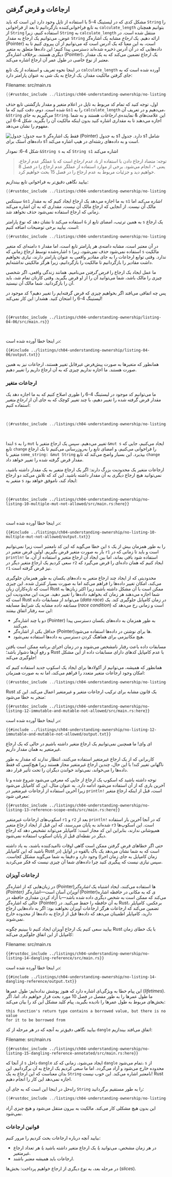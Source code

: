 ## ارجاعات و قرض گرفتن

مشکل کدی که در لیستینگ 4-5 با استفاده از تاپل وجود دارد این است که باید 
`String` را به تابع فراخوانی‌کننده بازگردانیم تا بعد از فراخوانی 
`calculate_length` بتوانیم همچنان از 
`String` استفاده کنیم، زیرا 
`String` به 
`calculate_length` منتقل شده است. در عوض، می‌توانیم یک ارجاع به مقدار 
`String` ارائه دهیم. یک _ارجاع_ مشابه یک اشاره‌گر (Pointer) است، به این معنا که یک آدرس است که می‌توانیم از آن پیروی کنیم تا به داده‌هایی که در آن آدرس ذخیره شده‌اند دسترسی پیدا کنیم؛ این داده‌ها متعلق به متغیر دیگری هستند. برخلاف اشاره‌گر (Pointer)، یک ارجاع تضمین می‌کند که به یک مقدار معتبر از نوع خاصی در طول عمر آن ارجاع اشاره می‌کند.

در اینجا نحوه تعریف و استفاده از یک تابع 
`calculate_length` آورده شده است که به جای گرفتن مالکیت مقدار، یک ارجاع به یک شی به عنوان پارامتر دارد:

<span class="filename">Filename: src/main.rs</span>

```rust
{{#rustdoc_include ../listings/ch04-understanding-ownership/no-listing-07-reference/src/main.rs:all}}
```

اول، توجه کنید که تمام کد مربوط به تاپل در اعلام متغیر و مقدار بازگشتی تابع حذف شده است. دوم، دقت کنید که ما 
`&s1` را به 
`calculate_length` می‌دهیم و در تعریف آن، 
`&String` می‌گیریم به جای 
`String`. این علامت‌های & نماینده‌ی _ارجاعات_ هستند و به شما اجازه می‌دهند تا به مقداری اشاره کنید بدون اینکه مالکیت آن را بگیرید. شکل 4-6 این مفهوم را نشان می‌دهد.

<img alt="سه جدول: جدول s فقط یک اشاره‌گر (Pointer) به جدول s1 دارد. جدول s1 شامل داده‌های استک برای s1 است و به داده‌های رشته‌ای در هیپ اشاره می‌کند." src="img/trpl04-06.svg" class="center" />

<span class="caption">شکل 4-6: نمودار `&String s` که به `String s1` اشاره می‌کند</span>

> توجه: متضاد ارجاع دادن با استفاده از `&`، _عدم ارجاع_ است که با عملگر عدم ارجاع، یعنی `*`، انجام می‌شود. برخی از موارد استفاده از عملگر عدم ارجاع را در فصل 8 خواهیم دید و جزئیات مربوط به عدم ارجاع را در فصل 15 بحث خواهیم کرد.

بیایید نگاهی دقیق‌تر به فراخوانی تابع بیندازیم:

```rust
{{#rustdoc_include ../listings/ch04-understanding-ownership/no-listing-07-reference/src/main.rs:here}}
```

سینتکس `&s1` به ما اجازه می‌دهد یک ارجاع ایجاد کنیم که به مقدار 
`s1` _اشاره می‌کند_ اما مالک آن نیست. از آنجایی که ارجاع مالک آن نیست، مقداری که به آن اشاره می‌کند زمانی که ارجاع استفاده نمی‌شود حذف نخواهد شد.

به همین ترتیب، امضای تابع از `&` استفاده می‌کند تا نشان دهد که نوع پارامتر `s` یک ارجاع است. بیایید برخی توضیحات اضافه کنیم:

```rust
{{#rustdoc_include ../listings/ch04-understanding-ownership/no-listing-08-reference-with-annotations/src/main.rs:here}}
```

دامنه‌ای که متغیر `s` در آن معتبر است، مشابه دامنه‌ی هر پارامتر تابع است، اما مقدار اشاره‌شده توسط ارجاع زمانی که `s` استفاده نمی‌شود حذف نمی‌شود، زیرا `s` مالکیت ندارد. وقتی توابع ارجاعات را به جای مقادیر واقعی به عنوان پارامتر دارند، نیازی نخواهیم داشت مقادیر را بازگردانیم تا مالکیت را بازگردانیم، زیرا هرگز مالکیتی نداشته‌ایم.

ما عمل ایجاد یک ارجاع را _قرض گرفتن_ می‌نامیم. همانند زندگی واقعی، اگر شخصی چیزی را مالک باشد، شما می‌توانید آن را از او قرض بگیرید. وقتی کارتان تمام شد، باید آن را بازگردانید. شما مالک آن نیستید.

پس چه اتفاقی می‌افتد اگر بخواهیم چیزی که قرض گرفته‌ایم را تغییر دهیم؟ کد موجود در لیستینگ 4-6 را امتحان کنید. هشدار: این کار نمی‌کند!

<Listing number="4-6" file-name="src/main.rs" caption="تلاش برای تغییر مقدار قرض گرفته شده">

```rust,ignore,does_not_compile
{{#rustdoc_include ../listings/ch04-understanding-ownership/listing-04-06/src/main.rs}}
```

</Listing>

در اینجا خطا آورده شده است:

```console
{{#include ../listings/ch04-understanding-ownership/listing-04-06/output.txt}}
```

همانطور که متغیرها به صورت پیش‌فرض غیرقابل تغییر هستند، ارجاعات نیز به همین صورت هستند. ما اجازه نداریم چیزی که به آن ارجاع داریم را تغییر دهیم.

### ارجاعات متغیر

ما می‌توانیم کد موجود در لیستینگ 4-6 را طوری اصلاح کنیم که به ما اجازه دهد یک مقدار قرض گرفته شده را تغییر دهیم، با چند تغییر کوچک که به جای آن از _ارجاع متغیر_ استفاده کنیم:

<Listing file-name="src/main.rs">

```rust
{{#rustdoc_include ../listings/ch04-understanding-ownership/no-listing-09-fixes-listing-04-06/src/main.rs}}
```

</Listing>

ابتدا `s` را به `mut` تغییر می‌دهیم. سپس یک ارجاع متغیر با `&mut s` ایجاد می‌کنیم، جایی که تابع `change` را فراخوانی می‌کنیم، و امضای تابع را به‌روزرسانی می‌کنیم تا یک ارجاع متغیر با `some_string: &mut String` بپذیرد. این بسیار واضح می‌کند که تابع `change` مقدار قرض گرفته شده را تغییر خواهد داد.

ارجاعات متغیر یک محدودیت بزرگ دارند: اگر یک ارجاع متغیر به یک مقدار داشته باشید، نمی‌توانید هیچ ارجاع دیگری به آن مقدار داشته باشید. این کد که تلاش می‌کند دو ارجاع متغیر به `s` ایجاد کند، ناموفق خواهد بود:

<Listing file-name="src/main.rs">

```rust,ignore,does_not_compile
{{#rustdoc_include ../listings/ch04-understanding-ownership/no-listing-10-multiple-mut-not-allowed/src/main.rs:here}}
```

</Listing>

در اینجا خطا آورده شده است:

```console
{{#include ../listings/ch04-understanding-ownership/no-listing-10-multiple-mut-not-allowed/output.txt}}
```

این خطا می‌گوید که این کد نامعتبر است زیرا نمی‌توانیم `s` را به طور همزمان بیش از یک بار به صورت متغیر قرض بگیریم. اولین قرض متغیر در `r1` است و باید تا زمانی که در `println!` استفاده شود باقی بماند، اما بین ایجاد آن ارجاع متغیر و استفاده از آن، ما سعی کردیم یک ارجاع متغیر دیگر در `r2` ایجاد کنیم که همان داده‌ای را قرض می‌گیرد که `r1` نیز قرض گرفته است.

محدودیتی که از ایجاد چند ارجاع متغیر به داده‌های یکسان به طور همزمان جلوگیری می‌کند، امکان تغییر داده‌ها را فراهم می‌کند اما به صورت بسیار کنترل شده. این چیزی است که تازه‌کاران زبان Rust ممکن است با آن مشکل داشته باشند زیرا اکثر زبان‌ها به شما اجازه می‌دهند هر زمان که بخواهید داده‌ها را تغییر دهید. مزیت این محدودیت این است که Rust می‌تواند از مسابقات داده (_data race_) در زمان کامپایل جلوگیری کند. یک _مسابقه داده_ مشابه یک شرایط مسابقه (_race condition_) است و زمانی رخ می‌دهد که این سه رفتار اتفاق بیفتند:

- دو یا چند اشاره‌گر (Pointer) به طور همزمان به داده‌های یکسان دسترسی پیدا می‌کنند.
- حداقل یکی از اشاره‌گر (Pointer)ها برای نوشتن در داده‌ها استفاده می‌شود.
- هیچ مکانیزمی برای هماهنگ کردن دسترسی به داده‌ها استفاده نمی‌شود.

مسابقات داده باعث رفتار نامشخص می‌شوند و در زمان اجرای برنامه ممکن است یافتن و رفع آن‌ها دشوار باشد؛ Rust با عدم کامپایل کدهای دارای مسابقات داده از این مشکل جلوگیری می‌کند!

همانطور که همیشه، می‌توانیم از آکولادها برای ایجاد یک اسکوپ جدید استفاده کنیم که امکان وجود ارجاعات متغیر متعدد را فراهم می‌کند، اما نه به صورت _همزمان_:

```rust
{{#rustdoc_include ../listings/ch04-understanding-ownership/no-listing-11-muts-in-separate-scopes/src/main.rs:here}}
```

Rust یک قانون مشابه برای ترکیب ارجاعات متغیر و غیرمتغیر اعمال می‌کند. این کد منجر به خطا می‌شود:

```rust,ignore,does_not_compile
{{#rustdoc_include ../listings/ch04-understanding-ownership/no-listing-12-immutable-and-mutable-not-allowed/src/main.rs:here}}
```

در اینجا خطا آورده شده است:

```console
{{#include ../listings/ch04-understanding-ownership/no-listing-12-immutable-and-mutable-not-allowed/output.txt}}
```

ای وای! ما _همچنین_ نمی‌توانیم یک ارجاع متغیر داشته باشیم در حالی که یک ارجاع غیرمتغیر به همان مقدار داریم.

کاربرانی که از یک ارجاع غیرمتغیر استفاده می‌کنند، انتظار ندارند که مقدار به طور ناگهانی تغییر کند! با این حال، چندین ارجاع غیرمتغیر مجاز هستند زیرا هیچ‌کسی که فقط داده‌ها را می‌خواند، نمی‌تواند خواندن دیگران را تحت تأثیر قرار دهد.

توجه داشته باشید که اسکوپ یک ارجاع از جایی که معرفی می‌شود شروع شده و تا آخرین باری که از آن استفاده می‌شود ادامه دارد. به عنوان مثال، این کد کامپایل می‌شود زیرا آخرین استفاده از ارجاعات غیرمتغیر در `println!` است، قبل از اینکه ارجاع متغیر معرفی شود:

```rust,edition2021
{{#rustdoc_include ../listings/ch04-understanding-ownership/no-listing-13-reference-scope-ends/src/main.rs:here}}
```

اسکوپ‌های ارجاعات غیرمتغیر `r1` و `r2` بعد از `println!` که در آنجا آخرین بار استفاده شده‌اند به پایان می‌رسند، که این قبل از ایجاد ارجاع متغیر `r3` است. این اسکوپ‌ها همپوشانی ندارند، بنابراین این کد مجاز است: کامپایلر می‌تواند تشخیص دهد که ارجاع دیگر در نقطه‌ای قبل از پایان اسکوپ استفاده نمی‌شود.

حتی اگر خطاهای قرض گرفتن ممکن است گاهی اوقات ناامیدکننده باشند، به یاد داشته باشید که این کامپایلر Rust است که به شما نشان می‌دهد یک باگ بالقوه در اوایل (در زمان کامپایل به جای زمان اجرا) وجود دارد و دقیقا به شما می‌گوید مشکل کجاست. سپس نیازی نیست که پیگیری کنید چرا داده‌های شما آن چیزی نیست که فکر می‌کردید.

### ارجاعات آویزان

در زبان‌هایی که از اشاره‌گر (Pointer)ها استفاده می‌کنند، ایجاد اشتباه یک _اشاره‌گر (Pointer) آویزان_ آسان است—اشاره‌گر (Pointer)ی که به مکانی در حافظه اشاره می‌کند که ممکن است به شخص دیگری داده شده باشد—با آزاد کردن مقداری حافظه در حالی که اشاره‌گر (Pointer) به آن حافظه را حفظ می‌کنید. در Rust، برعکس، کامپایلر تضمین می‌کند که ارجاعات هرگز ارجاعات آویزان نخواهند بود: اگر به داده‌هایی ارجاع دارید، کامپایلر اطمینان می‌دهد که داده‌ها قبل از ارجاع به داده‌ها از محدوده خارج نمی‌شوند.

بیایید سعی کنیم یک ارجاع آویزان ایجاد کنیم تا ببینیم چگونه Rust با یک خطای زمان کامپایل از این اتفاق جلوگیری می‌کند:

<span class="filename">Filename: src/main.rs</span>

```rust,ignore,does_not_compile
{{#rustdoc_include ../listings/ch04-understanding-ownership/no-listing-14-dangling-reference/src/main.rs}}
```

در اینجا خطا آورده شده است:

```console
{{#include ../listings/ch04-understanding-ownership/no-listing-14-dangling-reference/output.txt}}
```

این پیام خطا به ویژگی‌ای اشاره دارد که هنوز پوشش نداده‌ایم: طول عمرها (_lifetimes_). ما طول عمرها را به طور مفصل در فصل 10 مورد بحث قرار خواهیم داد. اما، اگر بخش‌های مربوط به طول عمرها را نادیده بگیرید، پیام کلید مشکل این کد را بیان می‌کند:

```text
this function's return type contains a borrowed value, but there is no value
for it to be borrowed from
```

بیایید نگاهی دقیق‌تر به آنچه که در هر مرحله از کد `dangle` اتفاق می‌افتد بیندازیم:

<span class="filename">Filename: src/main.rs</span>

```rust,ignore,does_not_compile
{{#rustdoc_include ../listings/ch04-understanding-ownership/no-listing-15-dangling-reference-annotated/src/main.rs:here}}
```

از آنجا که `s` داخل `dangle` ایجاد می‌شود، زمانی که کد `dangle` تمام می‌شود، `s` از محدوده خارج می‌شود و آزاد می‌گردد. اما ما سعی کردیم یک ارجاع به آن برگردانیم. این بدان معناست که این ارجاع به یک `String` نامعتبر اشاره می‌کند. این خوب نیست! Rust اجازه نمی‌دهد این کار را انجام دهیم.

راه‌حل در اینجا این است که به جای آن `String` را به طور مستقیم برگردانید:

```rust
{{#rustdoc_include ../listings/ch04-understanding-ownership/no-listing-16-no-dangle/src/main.rs:here}}
```

این بدون هیچ مشکلی کار می‌کند. مالکیت به بیرون منتقل می‌شود و هیچ چیزی آزاد نمی‌شود.

### قوانین ارجاعات

بیایید آنچه درباره ارجاعات بحث کردیم را مرور کنیم:

- در هر زمان مشخص، می‌توانید _یا_ یک ارجاع متغیر داشته باشید _یا_ هر تعداد ارجاع غیرمتغیر.
- ارجاعات باید همیشه معتبر باشند.

در مرحله بعد، به نوع دیگری از ارجاع خواهیم پرداخت: بخش‌ها (_slices_).
